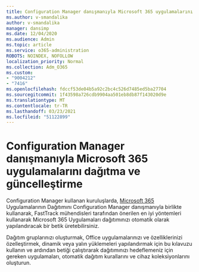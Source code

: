 ```yaml
---
title: Configuration Manager danışmanıyla Microsoft 365 uygulamalarını dağıtma ve güncelleştirme
ms.author: v-smandalika
author: v-smandalika
manager: dansimp
ms.date: 12/04/2020
ms.audience: Admin
ms.topic: article
ms.service: o365-administration
ROBOTS: NOINDEX, NOFOLLOW
localization_priority: Normal
ms.collection: Adm_O365
ms.custom:
- "9004212"
- "7416"
ms.openlocfilehash: fdccf53de04b5a92c2bc4c526d7485ed5ba27704
ms.sourcegitcommit: 1f43598a726cdb9904aa501eb8db87f143020d9e
ms.translationtype: MT
ms.contentlocale: tr-TR
ms.lasthandoff: 03/23/2021
ms.locfileid: "51122899"
---
```

# <a name="deploy-and-update-microsoft-365-apps-with-configuration-manager-advisor"></a>Configuration Manager danışmanıyla Microsoft 365 uygulamalarını dağıtma ve güncelleştirme

Configuration Manager kullanan kuruluşlarda, [Microsoft 365](https://go.microsoft.com/fwlink/?linkid=2146549) Uygulamalarının Dağıtımını Configuration Manager danışmanıyla birlikte kullanarak, FastTrack mühendisleri tarafından önerilen en iyi yöntemleri kullanarak Microsoft 365 Uygulamaları dağıtımınızı otomatik olarak yapılandıracak bir betik üretebilirsiniz.

Dağıtım gruplarınızı oluşturmak, Office uygulamalarınızı ve özelliklerinizi özelleştirmek, dinamik veya yalın yüklemeleri yapılandırmak için bu kılavuzu kullanın ve ardından betiği çalıştırarak dağıtımınızı hedeflemeniz için gereken uygulamaları, otomatik dağıtım kurallarını ve cihaz koleksiyonlarını oluşturun.
